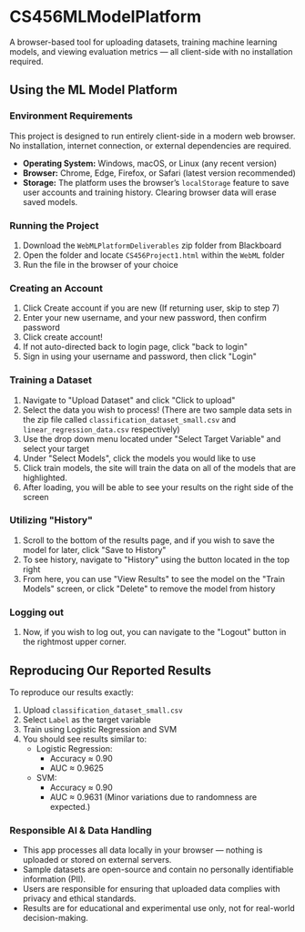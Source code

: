 # CS456MLModelPlatform
A browser-based tool for uploading datasets, training machine learning models, and viewing evaluation metrics — all client-side with no installation required.

## Using the ML Model Platform
### Environment Requirements
This project is designed to run entirely client-side in a modern web browser. No installation, internet connection, or external dependencies are required.
- **Operating System:** Windows, macOS, or Linux (any recent version)
- **Browser:** Chrome, Edge, Firefox, or Safari (latest version recommended)
- **Storage:** The platform uses the browser’s `localStorage` feature to save user accounts and training history. Clearing browser data will erase saved models.
### Running the Project
1. Download the `WebMLPlatformDeliverables` zip folder from Blackboard
2. Open the folder and locate `CS456Project1.html` within the `WebML` folder
3. Run the file in the browser of your choice
### Creating an Account
1. Click Create account if you are new (If returning user, skip to step 7)
2. Enter your new username, and your new password, then confirm password
3. Click create account!
4. If not auto-directed back to login page, click "back to login"
5. Sign in using your username and password, then click "Login"
### Training a Dataset
1. Navigate to "Upload Dataset" and click "Click to upload"
2. Select the data you wish to process! (There are two sample data sets in the zip file called `classification_dataset_small.csv` and `linear_regression_data.csv` respectively)
3. Use the drop down menu located under "Select Target Variable" and select your target
4. Under "Select Models", click the models you would like to use
5. Click train models, the site will train the data on all of the models that are highlighted.
6. After loading, you will be able to see your results on the right side of the screen
### Utilizing "History"
1. Scroll to the bottom of the results page, and if you wish to save the model for later, click "Save to History"
2. To see history, navigate to "History" using the button located in the top right 
3. From here, you can use "View Results" to see the model on the "Train Models" screen, or click "Delete" to remove the model from history
### Logging out
1. Now, if you wish to log out, you can navigate to the "Logout" button in the rightmost upper corner.
## Reproducing Our Reported Results
To reproduce our results exactly:
1. Upload `classification_dataset_small.csv`
2. Select `Label` as the target variable
3. Train using Logistic Regression and SVM
4. You should see results similar to:
   - Logistic Regression: 
	   - Accuracy ≈ 0.90
	   - AUC ≈ 0.9625
   - SVM: 
	   - Accuracy ≈ 0.90
	   - AUC ≈ 0.9631
(Minor variations due to randomness are expected.)

### Responsible AI & Data Handling
- This app processes all data locally in your browser — nothing is uploaded or stored on external servers.  
- Sample datasets are open-source and contain no personally identifiable information (PII).  
- Users are responsible for ensuring that uploaded data complies with privacy and ethical standards.  
- Results are for educational and experimental use only, not for real-world decision-making.